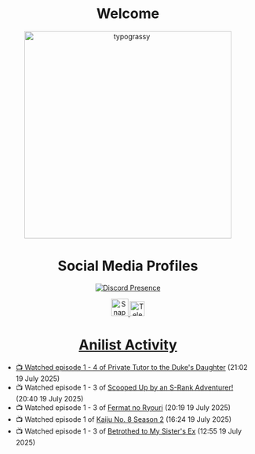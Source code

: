 <div align="center">

# Welcome
<a href="https://github.com/kawarimidoll/typograssy">
    <img alt="typograssy" src="https://typograssy.deno.dev/api?text=%E3%82%88%E3%81%86%E3%81%93%E3%81%9D%E3%81%BF%E3%81%AA%E3%81%95%E3%82%93%20-%20Sheby--&&l0=none&l1=82d9d0&l2=027353&l3=038c4c&l4=01402e&bg=none&frame=none&speed=100&comment=" width="421.99">
</a>

</div>

<div align="center">

# Social Media Profiles

[![Discord Presence](https://lanyard.cnrad.dev/api/612532963938271232)](https://discord.com/users/612532963938271232)


<a href="https://www.snapchat.com/add/a.sheby" title="Snapchat Profile">
    <img src="https://www.freepnglogos.com/uploads/snapchat-logo-png-0.png" width="35" alt="Snapchat Logo" />


<a href="https://t.me/ASheby" title="Telegram Profile">
    <img src="https://www.freepnglogos.com/uploads/telegram-logo-png-0.png" width="30" alt="Telegram Logo" />


</div>

<div align="center">

# Anilist Activity

</div>

<!-- ANILIST_ACTIVITY:start -->

-   📺 Watched episode 1 - 4 of [Private Tutor to the Duke's Daughter](https://anilist.co/anime/170113) (21:02 19 July 2025)
-   📺 Watched episode 1 - 3 of [Scooped Up by an S-Rank Adventurer!](https://anilist.co/anime/179885) (20:40 19 July 2025)
-   📺 Watched episode 1 - 3 of [Fermat no Ryouri](https://anilist.co/anime/186003) (20:19 19 July 2025)
-   📺 Watched episode 1 of [Kaiju No. 8 Season 2](https://anilist.co/anime/178754) (16:24 19 July 2025)
-   📺 Watched episode 1 - 3 of [Betrothed to My Sister's Ex](https://anilist.co/anime/179879) (12:55 19 July 2025)

<!-- ANILIST_ACTIVITY:end -->
